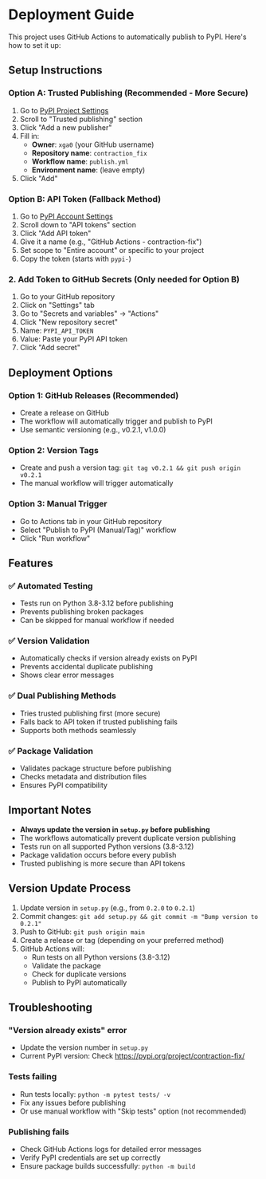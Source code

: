 # Deployment Guide

This project uses GitHub Actions to automatically publish to PyPI. Here's how to set it up:

## Setup Instructions

### Option A: Trusted Publishing (Recommended - More Secure)

1. Go to [PyPI Project Settings](https://pypi.org/manage/project/contraction-fix/settings/)
2. Scroll to "Trusted publishing" section
3. Click "Add a new publisher"
4. Fill in:
   - **Owner**: `xga0` (your GitHub username)
   - **Repository name**: `contraction_fix`
   - **Workflow name**: `publish.yml`
   - **Environment name**: (leave empty)
5. Click "Add"

### Option B: API Token (Fallback Method)

1. Go to [PyPI Account Settings](https://pypi.org/manage/account/)
2. Scroll down to "API tokens" section
3. Click "Add API token"
4. Give it a name (e.g., "GitHub Actions - contraction-fix")
5. Set scope to "Entire account" or specific to your project
6. Copy the token (starts with `pypi-`)

### 2. Add Token to GitHub Secrets (Only needed for Option B)

1. Go to your GitHub repository
2. Click on "Settings" tab
3. Go to "Secrets and variables" → "Actions"
4. Click "New repository secret"
5. Name: `PYPI_API_TOKEN`
6. Value: Paste your PyPI API token
7. Click "Add secret"

## Deployment Options

### Option 1: GitHub Releases (Recommended)
- Create a release on GitHub
- The workflow will automatically trigger and publish to PyPI
- Use semantic versioning (e.g., v0.2.1, v1.0.0)

### Option 2: Version Tags
- Create and push a version tag: `git tag v0.2.1 && git push origin v0.2.1`
- The manual workflow will trigger automatically

### Option 3: Manual Trigger
- Go to Actions tab in your GitHub repository
- Select "Publish to PyPI (Manual/Tag)" workflow
- Click "Run workflow"

## Features

### ✅ **Automated Testing**
- Tests run on Python 3.8-3.12 before publishing
- Prevents publishing broken packages
- Can be skipped for manual workflow if needed

### ✅ **Version Validation**
- Automatically checks if version already exists on PyPI
- Prevents accidental duplicate publishing
- Shows clear error messages

### ✅ **Dual Publishing Methods**
- Tries trusted publishing first (more secure)
- Falls back to API token if trusted publishing fails
- Supports both methods seamlessly

### ✅ **Package Validation**
- Validates package structure before publishing
- Checks metadata and distribution files
- Ensures PyPI compatibility

## Important Notes

- **Always update the version in `setup.py` before publishing**
- The workflows automatically prevent duplicate version publishing
- Tests run on all supported Python versions (3.8-3.12)
- Package validation occurs before every publish
- Trusted publishing is more secure than API tokens

## Version Update Process

1. Update version in `setup.py` (e.g., from `0.2.0` to `0.2.1`)
2. Commit changes: `git add setup.py && git commit -m "Bump version to 0.2.1"`
3. Push to GitHub: `git push origin main`
4. Create a release or tag (depending on your preferred method)
5. GitHub Actions will:
   - Run tests on all Python versions (3.8-3.12)
   - Validate the package
   - Check for duplicate versions
   - Publish to PyPI automatically

## Troubleshooting

### "Version already exists" error
- Update the version number in `setup.py`
- Current PyPI version: Check https://pypi.org/project/contraction-fix/

### Tests failing
- Run tests locally: `python -m pytest tests/ -v`
- Fix any issues before publishing
- Or use manual workflow with "Skip tests" option (not recommended)

### Publishing fails
- Check GitHub Actions logs for detailed error messages
- Verify PyPI credentials are set up correctly
- Ensure package builds successfully: `python -m build` 